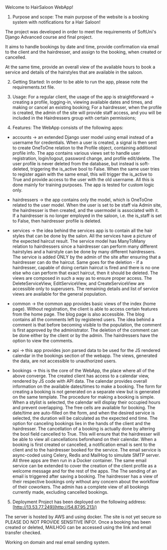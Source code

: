 Welcome to HairSaloon WebApp!

1. Purpose and scope:
The main purpose of the website is a booking system with notifications for a Hair Saloon!

The project was developed in order to meet the requirements of SoftUni's Django Advanced course and final project.

It aims to handle bookings by date and time, provide confirmation via email to the client and the hairdresser, and assign to the booking, when created or cancelled.

At the same time, provide an overall view of the available hours to book a service and details of the hairstyles that are available in the saloon.

2. Getting Started:
In order to be able to run the app, please note the requirements.txt file.

3. Usage:
For a regular client, the usage of the app is straightforward -> creating a profile, logging-in, viewing available dates and times, and making or cancel an existing booking;
For a hairdresser, when the profile is created, the admin of the site will provide staff access, and you will be included in the Hairdressers group with certain permissions;
  
4. Features:
The WebApp consists of the following apps:

- accounts -> an extended Django user model using email instead of a username for credentials. When a user is created, a signal is then sent to create OneToOne relation to the Profile object, containing additional profile info.
The app contains various views set to handle user registration, login/logout, password change, and profile edit/delete. The user profile is never deleted from the database, but instead is soft-deleted, triggering the is_active bool to False. When the same user tries to register again with the same email, this will trigger the is_active to True and provide access to the user with the old username. All this is done mainly for training purposes.
The app is tested for custom logic only.

- hairdressers -> the app contains only the model, which is OneToOne related to the user model.
When the user is set to be staff via Admin site, the hairdresser is then created, and the usermodel is associated with it. If a hairdresser is no longer employed in the saloon, i.e. the is_staff is set to False, then hairdresser profile is deleted.

- services -> the idea behind the services app is to contain all the hair styles that can be done by the salon. All the services have a picture of the expected haircut result. The service model has ManyToMany relation to hairdressers since a hairdresser can perform many different hairstyles and a hairstyle can be done by many different hairdressers. The service is added ONLY by the admin of the site after ensuring that a hairdresser can do the haircut. Same goes for the deletion - if a hairdresser, capable of doing certain haircut is fired and there is no one else who can perform that exact haircut, then it should be deleted.
The views are composed in such a way as to ensure proper access. The DeleteServiceView, EditServiceView, and CreateServiceView are accessible only to superusers.
The remaining details and list of service views are available for the general population.

- common -> the common app provides basic views of the index (home page). Without registration, the client is able to access certain features from the home page. The blog page is also accessible. The blog contains all the comments left by registered users. The idea behind a comment is that before becoming visible to the population, the comment is first approved by the administrator. The deletion of the comment can be done either by the client or by the admin. The hairdressers have the option to view the comments.

- api -> this app provides json parsed data to be used for the JS rendered calendar in the bookings section of the webapp. The views, generated the data, are not accessible to unauthorized users.

- bookings -> this is the core of the WebApp, the place where all of the above converge. The created client has access to a calendar view, rendered by JS code with API data. The calendar provides overall information on the available dates/times to make a booking. The form for creating a booking is not generated on a separate view but is generated on the same template.
The procedure for making a booking is simple. When a stylist is selected, the calendar will display their occupied hours and prevent overlapping.
The free cells are available for booking. The date/time are auto-filled on the form, and when the desired service is selected, the duration will be calculated as the expected end time.
The option for canceling bookings lies in the hands of the client and the hairdresser. The cancellation of a booking is actually done by altering the bool field cancelled to True. This will ensure that the hairdresser will be able to view all cancellations beforehand on their calendar.
When a booking is first created or cancelled, a notification email is sent to the client and to the hairdresser booked for the service. The email service is async-coded using Celery, Redis and MailHog to simulate SMTP server. All three apps are then run in a Docker container. The same email service can be extended to cover the creation of the client profile as a welcome message and for the rest of the apps. The The sending of an email is triggered after saving a booking.
The hairdresser has a view of their respective bookings only without any concern about the workflow of their coworkers. The admin has a complete view of all bookings currently made, excluding cancelled bookings.

5. Deployment
Project has been deployed on the following address:
[http://13.53.77.249](http://54.87.95.213/)

The server is hosted by AWS and using docker. The site is not yet secure so PLEASE DO NOT PROVIDE SENSITIVE INFO!. Once a booking has been created or deleted, MAILHOG can be accessed using the link and email transfer checked.

Working on domain and real email sending system.
